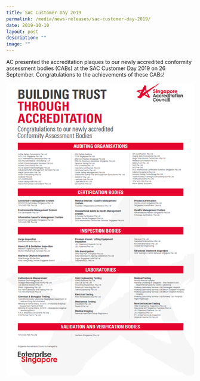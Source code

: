 ```yaml
---
title: SAC Customer Day 2019
permalink: /media/news-releases/sac-customer-day-2019/
date: 2019-10-10
layout: post
description: ""
image: ""
---
```

AC presented the accreditation plaques to our newly accredited conformity assessment bodies (CABs) at the SAC Customer Day 2019 on 26 September. 
Congratulations to the achievements of these CABs!
 

![Newly Accredited CABs 2019](/images/press-release/documents/SAC-Customer-Day-2019.png)